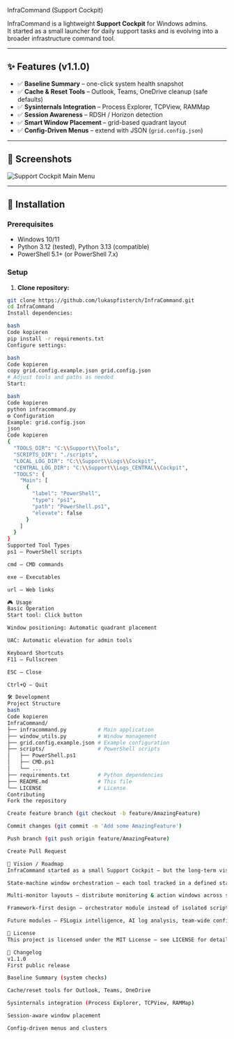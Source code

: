  InfraCommand (Support Cockpit)

InfraCommand is a lightweight **Support Cockpit** for Windows admins.  
It started as a small launcher for daily support tasks and is evolving into a broader infrastructure command tool.

---

## ✨ Features (v1.1.0)

- ✅ **Baseline Summary** – one-click system health snapshot  
- ✅ **Cache & Reset Tools** – Outlook, Teams, OneDrive cleanup (safe defaults)  
- ✅ **Sysinternals Integration** – Process Explorer, TCPView, RAMMap  
- ✅ **Session Awareness** – RDSH / Horizon detection  
- ✅ **Smart Window Placement** – grid-based quadrant layout  
- ✅ **Config-Driven Menus** – extend with JSON (`grid.config.json`)  

---

## 📸 Screenshots

![Support Cockpit Main Menu](screenshots/main-menu.png)

---

## 🚀 Installation

### Prerequisites

- Windows 10/11  
- Python 3.12 (tested), Python 3.13 (compatible)  
- PowerShell 5.1+ (or PowerShell 7.x)

### Setup

1. **Clone repository:**
```bash
git clone https://github.com/lukaspfisterch/InfraCommand.git
cd InfraCommand
Install dependencies:

bash
Code kopieren
pip install -r requirements.txt
Configure settings:

bash
Code kopieren
copy grid.config.example.json grid.config.json
# Adjust tools and paths as needed
Start:

bash
Code kopieren
python infracommand.py
⚙️ Configuration
Example: grid.config.json
json
Code kopieren
{
  "TOOLS_DIR": "C:\\Support\\Tools",
  "SCRIPTS_DIR": "./scripts",
  "LOCAL_LOG_DIR": "C:\\Support\\Logs\\Cockpit",
  "CENTRAL_LOG_DIR": "C:\\Support\\Logs_CENTRAL\\Cockpit",
  "TOOLS": {
    "Main": [
      {
        "label": "PowerShell",
        "type": "ps1",
        "path": "PowerShell.ps1",
        "elevate": false
      }
    ]
  }
}
Supported Tool Types
ps1 – PowerShell scripts

cmd – CMD commands

exe – Executables

url – Web links

🎮 Usage
Basic Operation
Start tool: Click button

Window positioning: Automatic quadrant placement

UAC: Automatic elevation for admin tools

Keyboard Shortcuts
F11 – Fullscreen

ESC – Close

Ctrl+Q – Quit

🛠 Development
Project Structure
bash
Code kopieren
InfraCommand/
├── infracommand.py          # Main application
├── window_utils.py          # Window management
├── grid.config.example.json # Example configuration
├── scripts/                 # PowerShell scripts
│   ├── PowerShell.ps1
│   ├── CMD.ps1
│   └── ...
├── requirements.txt         # Python dependencies
├── README.md                # This file
└── LICENSE                  # License
Contributing
Fork the repository

Create feature branch (git checkout -b feature/AmazingFeature)

Commit changes (git commit -m 'Add some AmazingFeature')

Push branch (git push origin feature/AmazingFeature)

Create Pull Request

🔮 Vision / Roadmap
InfraCommand started as a small Support Cockpit – but the long-term vision goes further:

State-machine window orchestration – each tool tracked in a defined state

Multi-monitor layouts – distribute monitoring & action windows across screens

Framework-first design – orchestrator module instead of isolated scripts

Future modules – FSLogix intelligence, AI log analysis, team-wide config sharing

📜 License
This project is licensed under the MIT License – see LICENSE for details.

📝 Changelog
v1.1.0
First public release

Baseline Summary (system checks)

Cache/reset tools for Outlook, Teams, OneDrive

Sysinternals integration (Process Explorer, TCPView, RAMMap)

Session-aware window placement

Config-driven menus and clusters